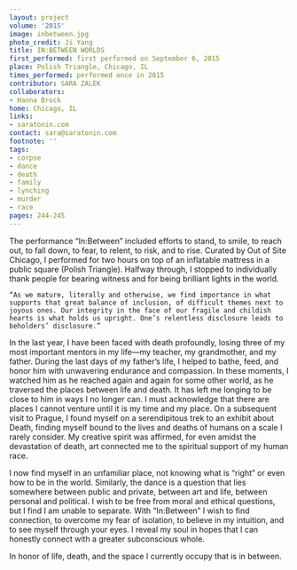 ```yaml
---
layout: project
volume: '2015'
image: inbetween.jpg
photo_credit: Ji Yang
title: IN:BETWEEN WORLDS
first_performed: first performed on September 6, 2015
place: Polish Triangle, Chicago, IL
times_performed: performed once in 2015
contributor: SARA ZALEK
collaborators:
- Hanna Brock
home: Chicago, IL
links:
- saratonin.com
contact: sara@saratonin.com
footnote: ''
tags:
- corpse
- dance
- death
- family
- lynching
- murder
- race
pages: 244-245
---
```


The performance “In:Between” included efforts to stand, to smile, to reach out, to fall down, to fear, to relent, to risk, and to rise. Curated by Out of Site Chicago, I performed for two hours on top of an inflatable mattress in a public square (Polish Triangle). Halfway through, I stopped to individually thank people for bearing witness and for being brilliant lights in the world.

	“As we mature, literally and otherwise, we find importance in what supports that great balance of inclusion, of difficult themes next to joyous ones. Our integrity in the face of our fragile and childish hearts is what holds us upright. One’s relentless disclosure leads to beholders’ disclosure.”

In the last year, I have been faced with death profoundly, losing three of my most important mentors in my life—my teacher, my grandmother, and my father. During the last days of my father’s life, I helped to bathe, feed, and honor him with unwavering endurance and compassion. In these moments, I watched him as he reached again and again for some other world, as he traversed the places between life and death. It has left me longing to be close to him in ways I no longer can. I must acknowledge that there are places I cannot venture until it is my time and my place. On a subsequent visit to Prague, I found myself on a serendipitous trek to an exhibit about Death, finding myself bound to the lives and deaths of humans on a scale I rarely consider. My creative spirit was affirmed, for even amidst the devastation of death, art connected me to the spiritual support of my human race.

I now find myself in an unfamiliar place, not knowing what is “right” or even how to be in the world. Similarly, the dance is a question that lies somewhere between public and private, between art and life, between personal and political. I wish to be free from moral and ethical questions, but I find I am unable to separate. With “In:Between” I wish to find connection, to overcome my fear of isolation, to believe in my intuition, and to see myself through your eyes. I reveal my soul in hopes that I can honestly connect with a greater subconscious whole.

In honor of life, death, and the space I currently occupy that is in between.
